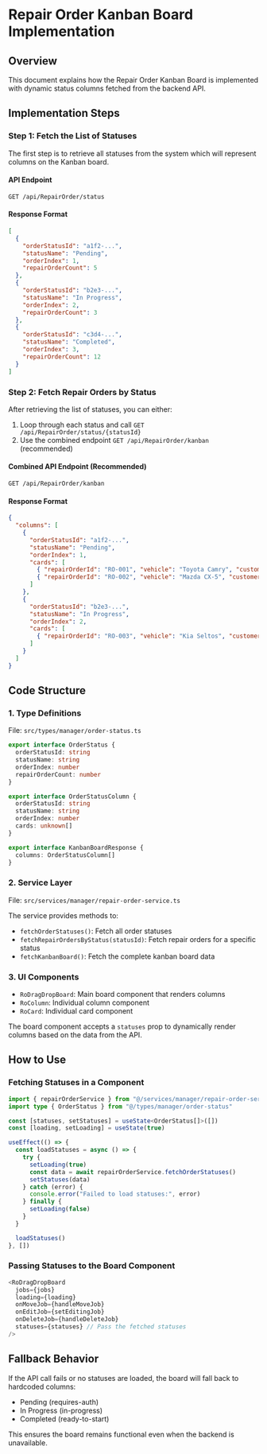 # Repair Order Kanban Board Implementation

## Overview
This document explains how the Repair Order Kanban Board is implemented with dynamic status columns fetched from the backend API.

## Implementation Steps

### Step 1: Fetch the List of Statuses
The first step is to retrieve all statuses from the system which will represent columns on the Kanban board.

#### API Endpoint
```
GET /api/RepairOrder/status
```

#### Response Format
```json
[
  {
    "orderStatusId": "a1f2-...",
    "statusName": "Pending",
    "orderIndex": 1,
    "repairOrderCount": 5
  },
  {
    "orderStatusId": "b2e3-...",
    "statusName": "In Progress",
    "orderIndex": 2,
    "repairOrderCount": 3
  },
  {
    "orderStatusId": "c3d4-...",
    "statusName": "Completed",
    "orderIndex": 3,
    "repairOrderCount": 12
  }
]
```

### Step 2: Fetch Repair Orders by Status
After retrieving the list of statuses, you can either:
1. Loop through each status and call `GET /api/RepairOrder/status/{statusId}`
2. Use the combined endpoint `GET /api/RepairOrder/kanban` (recommended)

#### Combined API Endpoint (Recommended)
```
GET /api/RepairOrder/kanban
```

#### Response Format
```json
{
  "columns": [
    {
      "orderStatusId": "a1f2-...",
      "statusName": "Pending",
      "orderIndex": 1,
      "cards": [
        { "repairOrderId": "RO-001", "vehicle": "Toyota Camry", "customer": "Nguyen Van A" },
        { "repairOrderId": "RO-002", "vehicle": "Mazda CX-5", "customer": "Tran Van B" }
      ]
    },
    {
      "orderStatusId": "b2e3-...",
      "statusName": "In Progress",
      "orderIndex": 2,
      "cards": [
        { "repairOrderId": "RO-003", "vehicle": "Kia Seltos", "customer": "Pham Thi C" }
      ]
    }
  ]
}
```

## Code Structure

### 1. Type Definitions
File: `src/types/manager/order-status.ts`
```typescript
export interface OrderStatus {
  orderStatusId: string
  statusName: string
  orderIndex: number
  repairOrderCount: number
}

export interface OrderStatusColumn {
  orderStatusId: string
  statusName: string
  orderIndex: number
  cards: unknown[]
}

export interface KanbanBoardResponse {
  columns: OrderStatusColumn[]
}
```

### 2. Service Layer
File: `src/services/manager/repair-order-service.ts`

The service provides methods to:
- `fetchOrderStatuses()`: Fetch all order statuses
- `fetchRepairOrdersByStatus(statusId)`: Fetch repair orders for a specific status
- `fetchKanbanBoard()`: Fetch the complete kanban board data

### 3. UI Components
- `RoDragDropBoard`: Main board component that renders columns
- `RoColumn`: Individual column component
- `RoCard`: Individual card component

The board component accepts a `statuses` prop to dynamically render columns based on the data from the API.

## How to Use

### Fetching Statuses in a Component
```typescript
import { repairOrderService } from "@/services/manager/repair-order-service"
import type { OrderStatus } from "@/types/manager/order-status"

const [statuses, setStatuses] = useState<OrderStatus[]>([])
const [loading, setLoading] = useState(true)

useEffect(() => {
  const loadStatuses = async () => {
    try {
      setLoading(true)
      const data = await repairOrderService.fetchOrderStatuses()
      setStatuses(data)
    } catch (error) {
      console.error("Failed to load statuses:", error)
    } finally {
      setLoading(false)
    }
  }

  loadStatuses()
}, [])
```

### Passing Statuses to the Board Component
```typescript
<RoDragDropBoard
  jobs={jobs}
  loading={loading}
  onMoveJob={handleMoveJob}
  onEditJob={setEditingJob}
  onDeleteJob={handleDeleteJob}
  statuses={statuses} // Pass the fetched statuses
/>
```

## Fallback Behavior
If the API call fails or no statuses are loaded, the board will fall back to hardcoded columns:
- Pending (requires-auth)
- In Progress (in-progress)
- Completed (ready-to-start)

This ensures the board remains functional even when the backend is unavailable.